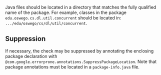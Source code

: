 Java files should be located in a directory that matches the fully qualified
name of the package. For example, classes in the package
`edu.oswego.cs.dl.util.concurrent` should be located in:
`.../edu/oswego/cs/dl/util/concurrent`.

## Suppression

If necessary, the check may be suppressed by annotating the enclosing package
declaration with `@com.google.errorprone.annotations.SuppressPackageLocation`.
Note that package annotations must be located in a `package-info.java` file.
